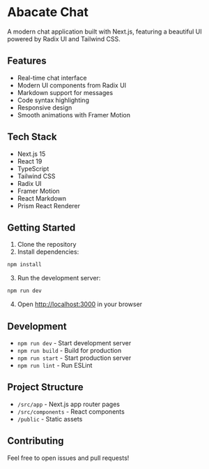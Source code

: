 # Abacate Chat

A modern chat application built with Next.js, featuring a beautiful UI powered by Radix UI and Tailwind CSS.

## Features

- Real-time chat interface
- Modern UI components from Radix UI
- Markdown support for messages
- Code syntax highlighting
- Responsive design
- Smooth animations with Framer Motion

## Tech Stack

- Next.js 15
- React 19
- TypeScript
- Tailwind CSS
- Radix UI
- Framer Motion
- React Markdown
- Prism React Renderer

## Getting Started

1. Clone the repository
2. Install dependencies:
```bash
npm install
```

3. Run the development server:
```bash
npm run dev
```

4. Open [http://localhost:3000](http://localhost:3000) in your browser

## Development

- `npm run dev` - Start development server
- `npm run build` - Build for production
- `npm run start` - Start production server
- `npm run lint` - Run ESLint

## Project Structure

- `/src/app` - Next.js app router pages
- `/src/components` - React components
- `/public` - Static assets

## Contributing

Feel free to open issues and pull requests!
